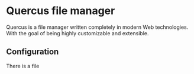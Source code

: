 # Quercus file manager
Quercus is a file manager written completely in modern Web technologies. With the goal of being highly customizable and extensible.

## Configuration
There is a file

